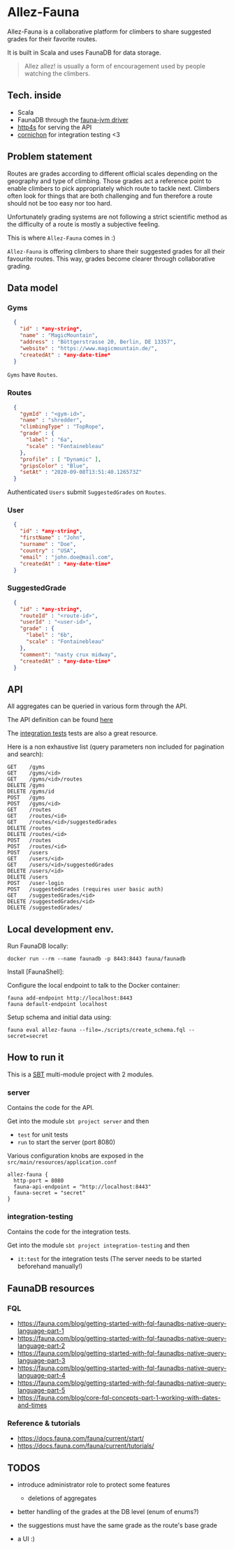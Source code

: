 # Allez-Fauna

Allez-Fauna is a collaborative platform for climbers to share suggested grades for their favorite routes.

It is built in Scala and uses FaunaDB for data storage.

> Allez allez! is usually a form of encouragement used by people watching the climbers.

## Tech. inside

- Scala
- FaunaDB through the [fauna-jvm driver](https://github.com/fauna/faunadb-jvm)
- [http4s](https://github.com/http4s/http4s) for serving the API
- [cornichon](https://github.com/agourlay/cornichon) for integration testing <3

## Problem statement

Routes are grades according to different official scales depending on the geography and type of climbing.
Those grades act a reference point to enable climbers to pick appropriately which route to tackle next.
Climbers often look for things that are both challenging and fun therefore a route should not be too easy nor too hard.

Unfortunately grading systems are not following a strict scientific method as the difficulty of a route is mostly a subjective feeling.

This is where `Allez-Fauna` comes in :)

`Allez-Fauna` is offering climbers to share their suggested grades for all their favourite routes.
This way, grades become clearer through collaborative grading.

## Data model

### Gyms

```json
  {
    "id" : *any-string*,
    "name" : "MagicMountain",
    "address" : "Böttgerstrasse 20, Berlin, DE 13357",
    "website" : "https://www.magicmountain.de/",
    "createdAt" : *any-date-time*
  }
```

`Gyms` have `Routes`.

### Routes

```json
  {
    "gymId" : "<gym-id>",
    "name" : "shredder",
    "climbingType" : "TopRope",
    "grade" : {
      "label" : "6a",
      "scale" : "Fontainebleau"
    },
    "profile" : [ "Dynamic" ],
    "gripsColor" : "Blue",
    "setAt" : "2020-09-08T13:51:40.126573Z"
  }
```


Authenticated `Users` submit `SuggestedGrades` on `Routes`.

### User

```json
  {
    "id" : *any-string*,
    "firstName" : "John",
    "surname" : "Doe",
    "country" : "USA",
    "email" : "john.doe@mail.com",
    "createdAt" : *any-date-time*
  }   
```

### SuggestedGrade

```json
  {
    "id" : *any-string*,
    "routeId" : "<route-id>",
    "userId" : "<user-id>",
    "grade" : {
      "label" : "6b",
      "scale" : "Fontainebleau"
    },
    "comment": "nasty crux midway",
    "createdAt" : *any-date-time*
  }
```

## API

All aggregates can be queried in various form through the API.

The API definition can be found [here]()

The [integration tests]() tests are also a great resource.

Here is a non exhaustive list (query parameters non included for pagination and search):

```
GET    /gyms
GET    /gyms/<id>
GET    /gyms/<id>/routes
DELETE /gyms
DELETE /gyms/id
POST   /gyms
POST   /gyms/<id>
GET    /routes
GET    /routes/<id>
GET    /routes/<id>/suggestedGrades
DELETE /routes
DELETE /routes/<id>
POST   /routes
POST   /routes/<id>
POST   /users
GET    /users/<id>
GET    /users/<id>/suggestedGrades
DELETE /users/<id>
DELETE /users
POST   /user-login
POST   /suggestedGrades (requires user basic auth)
GET    /suggestedGrades/<id>
DELETE /suggestedGrades/<id>
DELETE /suggestedGrades/
```

## Local development env.

Run FaunaDB locally:

```docker run --rm --name faunadb -p 8443:8443 fauna/faunadb```

Install [FaunaShell]:

Configure the local endpoint to talk to the Docker container:

```
fauna add-endpoint http://localhost:8443
fauna default-endpoint localhost
```

Setup schema and initial data using:

```
fauna eval allez-fauna --file=./scripts/create_schema.fql --secret=secret
```

## How to run it

This is a [SBT](https://www.scala-sbt.org/index.html) multi-module project with 2 modules.

### server

Contains the code for the API.

Get into the module `sbt project server` and then
- `test` for unit tests
- `run` to start the server (port 8080)

Various configuration knobs are exposed in the `src/main/resources/application.conf`

```
allez-fauna {
  http-port = 8080
  fauna-api-endpoint = "http://localhost:8443"
  fauna-secret = "secret"
}
```

### integration-testing

Contains the code for the integration tests.

Get into the module `sbt project integration-testing` and then
- `it:test` for the integration tests (The server needs to be started beforehand manually!)

## FaunaDB resources

### FQL

- https://fauna.com/blog/getting-started-with-fql-faunadbs-native-query-language-part-1
- https://fauna.com/blog/getting-started-with-fql-faunadbs-native-query-language-part-2
- https://fauna.com/blog/getting-started-with-fql-faunadbs-native-query-language-part-3
- https://fauna.com/blog/getting-started-with-fql-faunadbs-native-query-language-part-4
- https://fauna.com/blog/getting-started-with-fql-faunadbs-native-query-language-part-5
- https://fauna.com/blog/core-fql-concepts-part-1-working-with-dates-and-times

### Reference & tutorials

- https://docs.fauna.com/fauna/current/start/
- https://docs.fauna.com/fauna/current/tutorials/

## TODOS

- introduce administrator role to protect some features
    - deletions of aggregates
  
- better handling of the grades at the DB level (enum of enums?)    
- the suggestions must have the same grade as the route's base grade
- a UI :)
